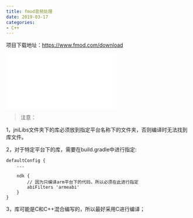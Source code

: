 ```yaml
---
title: fmod音频处理
date: 2019-03-17
categories:
- C++
---
```

<!-- toc -->

项目下载地址：https://www.fmod.com/download

![Alt text](/images/QQ_Voicer.7z)

> 注意：

1，jniLibs文件夹下的库必须放到指定平台名称下的文件夹，否则编译时无法找到库文件。

2，对于特定平台下的库，需要在build.gradle中进行指定:
```
defaultConfig {
    ...

    ndk {
        // 因为只编译arm平台下的代码，所以必须在此进行指定
        abiFilters 'armeabi'
    }
}
```

3，库可能是C和C++混合编写的，所以最好采用C进行编译；
